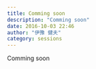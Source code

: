 ```yaml
---
title: Comming soon
description: "Comming soon"
date: 2016-10-03 22:46
author: "伊豫 健夫"
category: sessions
---
```

Comming soon
